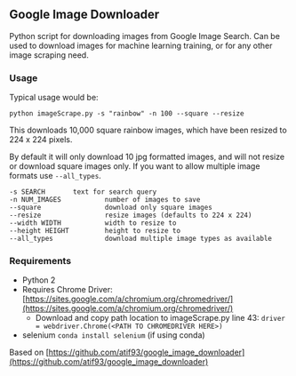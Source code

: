 ## Google Image Downloader

Python script for downloading images from Google Image Search. Can be used to download images for machine learning training, or for any other image scraping need.

### Usage
Typical usage would be:

`python imageScrape.py -s "rainbow" -n 100 --square --resize`

This downloads 10,000 square rainbow images, which have been resized to 224 x 224 pixels.

By default it will only download 10 jpg formatted images, and will not resize or download square images only. If you want to allow multiple image formats use `--all_types`.

	-s SEARCH		text for search query
    -n NUM_IMAGES           number of images to save
    --square                download only square images
	--resize              	resize images (defaults to 224 x 224)
	--width WIDTH           width to resize to
	--height HEIGHT         height to resize to
	--all_types             download multiple image types as available

### Requirements

- Python 2
- Requires Chrome Driver: [https://sites.google.com/a/chromium.org/chromedriver/](https://sites.google.com/a/chromium.org/chromedriver/)
	- Download and copy path location to imageScrape.py line 43: `driver = webdriver.Chrome(<PATH TO CHROMEDRIVER HERE>)`
- selenium `conda install selenium` (if using conda)

Based on [https://github.com/atif93/google_image_downloader](https://github.com/atif93/google_image_downloader)
